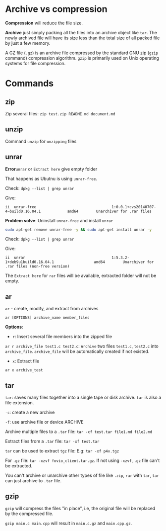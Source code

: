 # Archive vs compression

**Compression** will reduce the file size.

**Archive** just simply packing all the files into an archive object like ``tar``. The newly archived file will have its size less than the total size of all packed file by just a few memory.

A GZ file (``.gz``) is an archive file compressed by the standard GNU zip (``gzip`` command) compression algorithm. ``gzip`` is primarily used on Unix operating systems for file compression.

# Commands

## zip

Zip several files: ``zip test.zip README.md document.md``

## unzip

Command ``unzip`` for ``unzipping`` files

## unrar

**Error**``unrar`` or ``Extract here`` give empty folder

That happens as Ubutnu is using ``unrar-free``.

Check: ``dpkg --list | grep unrar``

Give:

```
ii  unrar-free                                  1:0.0.1+cvs20140707-4~build0.16.04.1            amd64        Unarchiver for .rar files
```

**Problem solve**: Uninstall ``unrar-free`` and install ``unrar`` 

```sh
sudo apt-get remove unrar-free -y && sudo apt-get install unrar -y
```
Check: ``dpkg --list | grep unrar``

Give:

```
ii  unrar                                       1:5.3.2-1+deb9u1build0.16.04.1                  amd64        Unarchiver for .rar files (non-free version)
```

The ``Extract here`` for ``rar`` files will be available, extracted folder will not be empty. 

## ar

``ar`` - create, modify, and extract from archives

``ar [OPTIONS] archive_name member_files``

**Options**:

* ``r``: Insert several file members into the zipped file

``ar r archive_file test1.c test2.c``: ``Archive`` two files ``test1.c``, ``test2.c`` into ``archive_file``. ``archive_file`` will be automatically created if not existed.

* ``x``: Extract file

``ar x archive_test``

## tar

``tar``: saves many files together into a single tape or disk archive. ``tar`` is also a file extension.

``-c``: create a new archive

``-f``: use archive file or device ARCHIVE

Archive multiple files to a ``.tar`` file: ``tar -cf test.tar file1.md file2.md``

Extract files from a ``.tar`` file: ``tar -xf test.tar``

``tar`` can be used to extract ``tgz`` file: E.g: ``tar -xf p4v.tgz``

For ``.gz`` file: ``tar -xzvf fovio_client.tar.gz``. If not using ``-xzvf``, ``.gz`` file can't be extracted.

You can't archive or unarchive other types of file like ``.zip``, ``rar`` with ``tar``, ``tar`` can just archive to ``.tar`` file.

## gzip

``gzip`` will compress the files "in place", i.e, the original file will be replaced by the compressed file.

``gzip main.c main.cpp`` will result in ``main.c.gz`` and ``main.cpp.gz``.
